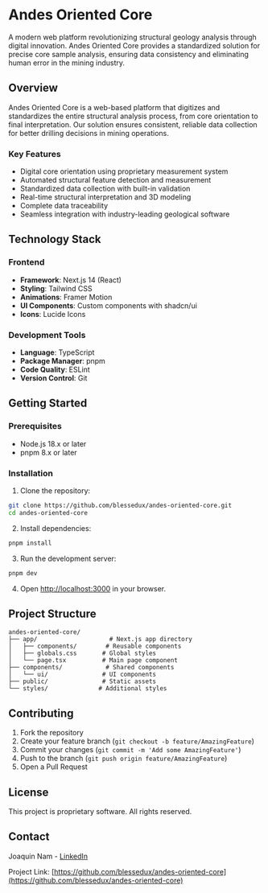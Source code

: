 # Andes Oriented Core

A modern web platform revolutionizing structural geology analysis through digital innovation. Andes Oriented Core provides a standardized solution for precise core sample analysis, ensuring data consistency and eliminating human error in the mining industry.

## Overview

Andes Oriented Core is a web-based platform that digitizes and standardizes the entire structural analysis process, from core orientation to final interpretation. Our solution ensures consistent, reliable data collection for better drilling decisions in mining operations.

### Key Features

- Digital core orientation using proprietary measurement system
- Automated structural feature detection and measurement
- Standardized data collection with built-in validation
- Real-time structural interpretation and 3D modeling
- Complete data traceability
- Seamless integration with industry-leading geological software

## Technology Stack

### Frontend

- **Framework**: Next.js 14 (React)
- **Styling**: Tailwind CSS
- **Animations**: Framer Motion
- **UI Components**: Custom components with shadcn/ui
- **Icons**: Lucide Icons

### Development Tools

- **Language**: TypeScript
- **Package Manager**: pnpm
- **Code Quality**: ESLint
- **Version Control**: Git

## Getting Started

### Prerequisites

- Node.js 18.x or later
- pnpm 8.x or later

### Installation

1. Clone the repository:

```bash
git clone https://github.com/blessedux/andes-oriented-core.git
cd andes-oriented-core
```

2. Install dependencies:

```bash
pnpm install
```

3. Run the development server:

```bash
pnpm dev
```

4. Open [http://localhost:3000](http://localhost:3000) in your browser.

## Project Structure

```
andes-oriented-core/
├── app/                    # Next.js app directory
│   ├── components/        # Reusable components
│   ├── globals.css       # Global styles
│   └── page.tsx          # Main page component
├── components/            # Shared components
│   └── ui/               # UI components
├── public/               # Static assets
└── styles/              # Additional styles
```

## Contributing

1. Fork the repository
2. Create your feature branch (`git checkout -b feature/AmazingFeature`)
3. Commit your changes (`git commit -m 'Add some AmazingFeature'`)
4. Push to the branch (`git push origin feature/AmazingFeature`)
5. Open a Pull Request

## License

This project is proprietary software. All rights reserved.

## Contact

Joaquin Nam - [LinkedIn](https://linkedin.com/in/joaquinnam)

Project Link: [https://github.com/blessedux/andes-oriented-core](https://github.com/blessedux/andes-oriented-core)
